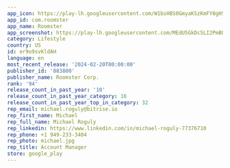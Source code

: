```yaml
---
app_icon: https://play-lh.googleusercontent.com/W1bsHBS0GmyaKSzKmFY0gHSAw4rk0iJ06XDxEVBHsUclMrVmMocmrhKVRjoKSkJcZA
app_id: com.roomster
app_name: Roomster
app_screenshot: https://play-lh.googleusercontent.com/MEdU5GkDc5LI2PmBQ8yfgLaRw4GeAryjpS-GZZhyGPXC2u1Ksx-3Qx3X1RdfG8Q8jOMu
category: Lifestyle
country: US
id: er9o9svKldAH
language: en
most_recent_release: '2024-02-20T00:00:00'
publisher_id: '883800'
publisher_name: Roomster Corp.
rank: '94'
release_count_in_past_year: '10'
release_count_in_past_year_category: 16
release_count_in_past_year_top_in_category: 32
rep_email: michael.roguly@bitrise.io
rep_first_name: Michael
rep_full_name: Michael Roguly
rep_linkedin: https://www.linkedin.com/in/michael-roguly-77376710
rep_phone: +1 949-233-3404
rep_photo: michael.jpg
rep_title: Account Manager
store: google_play
---
```

